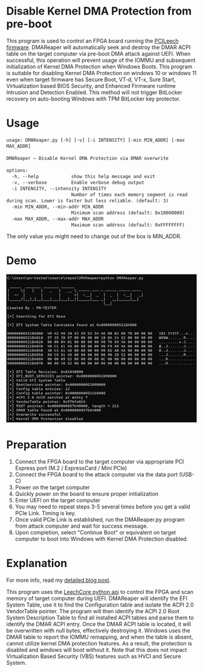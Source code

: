 # Disable Kernel DMA Protection from pre-boot
This program is used to control an FPGA board running the [PCILeech firmware](https://github.com/ufrisk/pcileech). DMAReaper will automatically seek and destroy the DMAR ACPI table on the target computer via pre-boot DMA attack against UEFI. When successful, this operation will prevent usage of the IOMMU and subsequent initialization of Kernel DMA Protection when Windows Boots. This program is suitable for disabling Kernel DMA Protection on windows 10 or windows 11 even when target firmware has Secure Boot, VT-d, VT-x, Sure Start, Virtualization based BIOS Security, and Enhanced Firmware runtime Intrusion and Detection Enabled. This method will not trigger BitLocker recovery on auto-booting Windows with TPM BitLocker key protector.

# Usage
```
usage: DMAReaper.py [-h] [-v] [-i INTENSITY] [-min MIN_ADDR] [-max MAX_ADDR]

DMAReaper — Disable Kernel DMA Protection via DMAR overwrite

options:
  -h, --help            show this help message and exit
  -v, --verbose         Enable verbose debug output
  -i INTENSITY, --intensity INTENSITY
                        Number of times each memory segment is read during scan. Lower is faster but less reliable. (default: 3)
  -min MIN_ADDR, --min-addr MIN_ADDR
                        Minimum scan address (default: 0x10000000)
  -max MAX_ADDR, --max-addr MAX_ADDR
                        Maximum scan address (default: 0xFFFFFFFF)
```

The only value you might need to change out of the box is MIN_ADDR. 

# Demo
![](https://github.com/PN-Tester/DMAReaper/blob/cd4b1fe68e02f6d773cf5fafe8398cfb24a1e645/demo.jpg)

# Preparation
1. Connect the FPGA board to the target computer via appropriate PCI Express port (M.2 / ExpressCard / Mini PCIe)
2. Connect the FPGA board to the attack computer via the data port (USB-C)
3. Power on the target computer
4. Quickly power on the board to ensure proper initialization
5. Enter UEFI on the target computer
6. You may need to repeat steps 3-5 several times before you get a valid PCIe Link. Timing is key.
7. Once valid PCIe Link is established, run the DMAReaper.py program from attack computer and wait for success message.
8. Upon completion, select "Continue Boot" or equivalent on target computer to boot into Windows with Kernel DMA Protection disabled.

# Explanation

For more info, read my [detailed blog post](https://pn-tester.github.io/posts/Neutralizing-Kernel-DMA-Protection/).

This program uses the [LeechCore python api](https://github.com/ufrisk/LeechCore) to control the FPGA and scan memory of target computer during UEFI. DMAReaper will identify the EFI System Table, use it to find the Configuration table and isolate the ACPI 2.0 VendorTable pointer. The program will then identify the ACPI 2.0 Root System Description Table to find all installed ACPI tables and parse them to identify the DMAR ACPI entry. Once the DMAR ACPI table is located, it will be overwritten with null bytes, effectively destroying it. Windows uses the DMAR table to report the IOMMU remapping, and when the table is absent, cannot utilize kernel DMA protection features. As a result, the protection is disabled and windows will boot without it. Note that this does not impact Virtualization Based Security (VBS) features such as HVCI and Secure System. 

